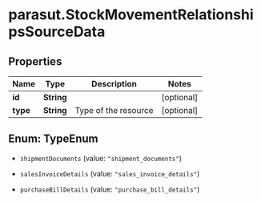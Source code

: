 # parasut.StockMovementRelationshipsSourceData

## Properties
Name | Type | Description | Notes
------------ | ------------- | ------------- | -------------
**id** | **String** |  | [optional] 
**type** | **String** | Type of the resource | [optional] 


<a name="TypeEnum"></a>
## Enum: TypeEnum


* `shipmentDocuments` (value: `"shipment_documents"`)

* `salesInvoiceDetails` (value: `"sales_invoice_details"`)

* `purchaseBillDetails` (value: `"purchase_bill_details"`)




